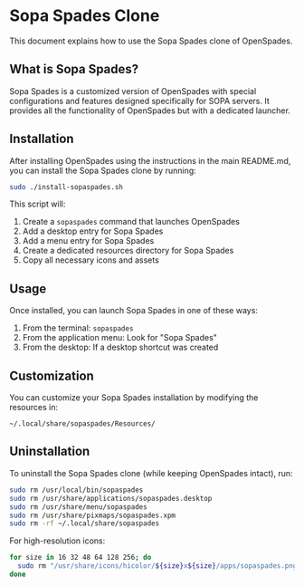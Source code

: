 # Sopa Spades Clone

This document explains how to use the Sopa Spades clone of OpenSpades.

## What is Sopa Spades?

Sopa Spades is a customized version of OpenSpades with special configurations and features designed specifically for SOPA servers. It provides all the functionality of OpenSpades but with a dedicated launcher.

## Installation

After installing OpenSpades using the instructions in the main README.md, you can install the Sopa Spades clone by running:

```bash
sudo ./install-sopaspades.sh
```

This script will:
1. Create a `sopaspades` command that launches OpenSpades
2. Add a desktop entry for Sopa Spades
3. Add a menu entry for Sopa Spades
4. Create a dedicated resources directory for Sopa Spades
5. Copy all necessary icons and assets

## Usage

Once installed, you can launch Sopa Spades in one of these ways:

1. From the terminal: `sopaspades`
2. From the application menu: Look for "Sopa Spades"
3. From the desktop: If a desktop shortcut was created

## Customization

You can customize your Sopa Spades installation by modifying the resources in:
```
~/.local/share/sopaspades/Resources/
```

## Uninstallation

To uninstall the Sopa Spades clone (while keeping OpenSpades intact), run:

```bash
sudo rm /usr/local/bin/sopaspades
sudo rm /usr/share/applications/sopaspades.desktop
sudo rm /usr/share/menu/sopaspades
sudo rm /usr/share/pixmaps/sopaspades.xpm
sudo rm -rf ~/.local/share/sopaspades
```

For high-resolution icons:
```bash
for size in 16 32 48 64 128 256; do
  sudo rm "/usr/share/icons/hicolor/${size}x${size}/apps/sopaspades.png" 2>/dev/null
done
```
